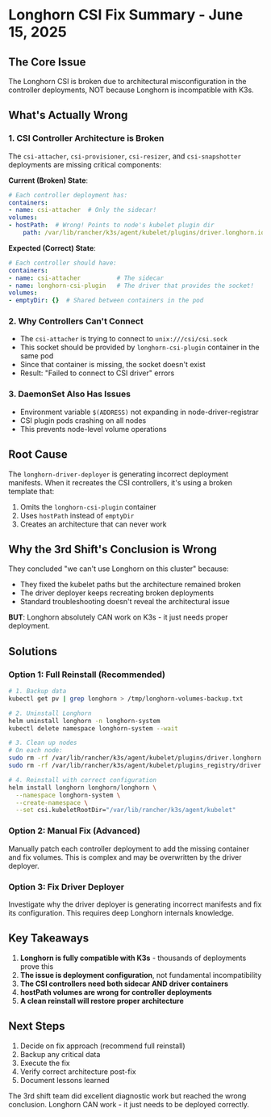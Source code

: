 # Longhorn CSI Fix Summary - June 15, 2025

## The Core Issue
The Longhorn CSI is broken due to architectural misconfiguration in the controller deployments, NOT because Longhorn is incompatible with K3s.

## What's Actually Wrong

### 1. CSI Controller Architecture is Broken
The `csi-attacher`, `csi-provisioner`, `csi-resizer`, and `csi-snapshotter` deployments are missing critical components:

**Current (Broken) State**:
```yaml
# Each controller deployment has:
containers:
- name: csi-attacher  # Only the sidecar!
volumes:
- hostPath:  # Wrong! Points to node's kubelet plugin dir
    path: /var/lib/rancher/k3s/agent/kubelet/plugins/driver.longhorn.io
```

**Expected (Correct) State**:
```yaml
# Each controller should have:
containers:
- name: csi-attacher          # The sidecar
- name: longhorn-csi-plugin   # The driver that provides the socket!
volumes:
- emptyDir: {}  # Shared between containers in the pod
```

### 2. Why Controllers Can't Connect
- The `csi-attacher` is trying to connect to `unix:///csi/csi.sock`
- This socket should be provided by `longhorn-csi-plugin` container in the same pod
- Since that container is missing, the socket doesn't exist
- Result: "Failed to connect to CSI driver" errors

### 3. DaemonSet Also Has Issues
- Environment variable `$(ADDRESS)` not expanding in node-driver-registrar
- CSI plugin pods crashing on all nodes
- This prevents node-level volume operations

## Root Cause
The `longhorn-driver-deployer` is generating incorrect deployment manifests. When it recreates the CSI controllers, it's using a broken template that:
1. Omits the `longhorn-csi-plugin` container
2. Uses `hostPath` instead of `emptyDir`
3. Creates an architecture that can never work

## Why the 3rd Shift's Conclusion is Wrong
They concluded "we can't use Longhorn on this cluster" because:
- They fixed the kubelet paths but the architecture remained broken
- The driver deployer keeps recreating broken deployments
- Standard troubleshooting doesn't reveal the architectural issue

**BUT**: Longhorn absolutely CAN work on K3s - it just needs proper deployment.

## Solutions

### Option 1: Full Reinstall (Recommended)
```bash
# 1. Backup data
kubectl get pv | grep longhorn > /tmp/longhorn-volumes-backup.txt

# 2. Uninstall Longhorn
helm uninstall longhorn -n longhorn-system
kubectl delete namespace longhorn-system --wait

# 3. Clean up nodes
# On each node:
sudo rm -rf /var/lib/rancher/k3s/agent/kubelet/plugins/driver.longhorn.io
sudo rm -rf /var/lib/rancher/k3s/agent/kubelet/plugins_registry/driver.longhorn.io

# 4. Reinstall with correct configuration
helm install longhorn longhorn/longhorn \
  --namespace longhorn-system \
  --create-namespace \
  --set csi.kubeletRootDir="/var/lib/rancher/k3s/agent/kubelet"
```

### Option 2: Manual Fix (Advanced)
Manually patch each controller deployment to add the missing container and fix volumes. This is complex and may be overwritten by the driver deployer.

### Option 3: Fix Driver Deployer
Investigate why the driver deployer is generating incorrect manifests and fix its configuration. This requires deep Longhorn internals knowledge.

## Key Takeaways

1. **Longhorn is fully compatible with K3s** - thousands of deployments prove this
2. **The issue is deployment configuration**, not fundamental incompatibility
3. **The CSI controllers need both sidecar AND driver containers**
4. **hostPath volumes are wrong for controller deployments**
5. **A clean reinstall will restore proper architecture**

## Next Steps

1. Decide on fix approach (recommend full reinstall)
2. Backup any critical data
3. Execute the fix
4. Verify correct architecture post-fix
5. Document lessons learned

The 3rd shift team did excellent diagnostic work but reached the wrong conclusion. Longhorn CAN work - it just needs to be deployed correctly.